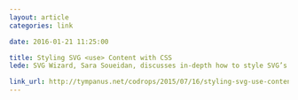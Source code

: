 ```yaml
---
layout: article
categories: link

date: 2016-01-21 11:25:00

title: Styling SVG <use> Content with CSS
lede: SVG Wizard, Sara Soueidan, discusses in-depth how to style SVG’s <use> element and how to overcome the challenges in doing so.

link_url: http://tympanus.net/codrops/2015/07/16/styling-svg-use-content-css
---
```

